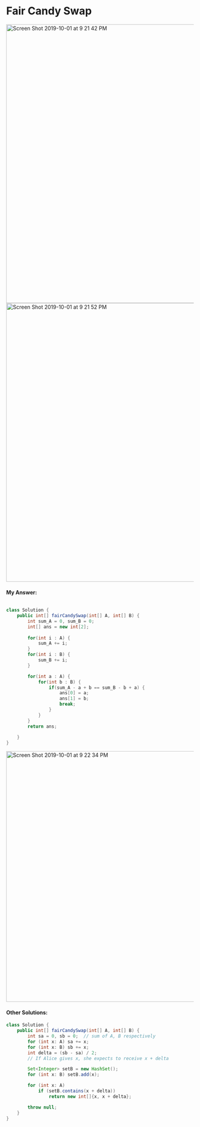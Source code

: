 # Fair Candy Swap


<img width="747" alt="Screen Shot 2019-10-01 at 9 21 42 PM" src="https://user-images.githubusercontent.com/46575719/66011518-78d31100-e491-11e9-937c-fbf401087ef9.png">
<img width="747" alt="Screen Shot 2019-10-01 at 9 21 52 PM" src="https://user-images.githubusercontent.com/46575719/66011523-7e305b80-e491-11e9-804e-0ebabbc52bdd.png">


#### My Answer:

```java

class Solution {
    public int[] fairCandySwap(int[] A, int[] B) {
        int sum_A = 0, sum_B = 0;
        int[] ans = new int[2];
        
        for(int i : A) {
            sum_A += i;
        }
        for(int i : B) {
            sum_B += i;
        }

        for(int a : A) {
            for(int b : B) {
                if(sum_A - a + b == sum_B - b + a) {
                    ans[0] = a;
                    ans[1] = b;
                    break;
                }
            }
        }
        return ans;
        
    }
}
```
<img width="672" alt="Screen Shot 2019-10-01 at 9 22 34 PM" src="https://user-images.githubusercontent.com/46575719/66011551-9902d000-e491-11e9-99c3-c05397b99f9a.png">

#### Other Solutions:

```java
class Solution {
    public int[] fairCandySwap(int[] A, int[] B) {
        int sa = 0, sb = 0;  // sum of A, B respectively
        for (int x: A) sa += x;
        for (int x: B) sb += x;
        int delta = (sb - sa) / 2;
        // If Alice gives x, she expects to receive x + delta

        Set<Integer> setB = new HashSet();
        for (int x: B) setB.add(x);

        for (int x: A)
            if (setB.contains(x + delta))
                return new int[]{x, x + delta};

        throw null;
    }
}

```
